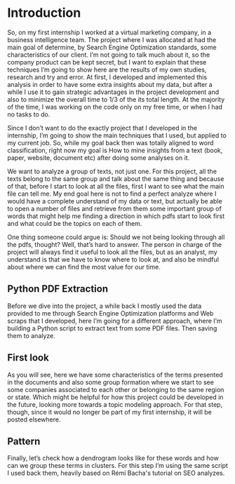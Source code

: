 # Introduction

So, on my first internship I worked at a virtual marketing company, in a business intelligence team. The project where I was allocated at had the main goal of determine, by Search Engine Optimization standards, some characteristics of our client. I’m not going to talk much about it, so the company product can be kept secret, but I want to explain that these techniques I’m going to show here are the results of my own studies, research and try and error. At first, I developed and implemented this analysis in order to have some extra insights about my data, but after a while I use it to gain strategic advantages in the project development and also to minimize the overall time to 1/3 of the its total length. At the majority of the time, I was working on the code only on my free time, or when I had no tasks to do.

Since I don’t want to do the exactly project that I developed in the internship, I’m going to show the main techniques that I used, but applied to my current job. So, while my goal back then was totally aligned to word classification, right now my goal is How to mine insights from a text (book, paper, website, document etc) after doing some analyses on it. 

We want to analyze a group of texts, not just one. For this project, all the texts belong to the same group and talk about the same thing and because of that, before I start to look at all the files, first I want to see what the main file can tell me. My end goal here is not to find a perfect analyze where I would have a complete understand of my data or text, but actually be able to open a number of files and retrieve from them some important group of words that might help me finding a direction in which pdfs start to look first and what could be the topics on each of them.

One thing someone could argue is: Should we not being looking through all the pdfs, thought? Well, that’s hard to answer. The person in charge of the project will always find it useful to look all the files, but as an analyst, my understand is that we have to know where to look at, and also be mindful about where we can find the most value for our time.  


## Python PDF Extraction

Before we dive into the project, a while back I mostly used the data provided to me through Search Engine Optimization platforms and Web scraps that I developed, here I’m going for a different approach, where I’m building a Python script to extract text from some PDF files. Then saving them to analyze. 


## First look 

As you will see, here we have some characteristics of the terms presented in the documents and also some group formation where we start to see some companies associated to each other or belonging to the same region or state. Which might be helpful for how this project could be developed in the future, looking more towards a topic modeling approach. For that step, though, since it would no longer be part of my first internship, it will be posted elsewhere. 

## Pattern

Finally, let’s check how a dendrogram looks like for these words and how can we group these terms in clusters. For this step I’m using the same script I used back them, heavily based on Rémi Bacha's tutorial on SEO analyzes.   
